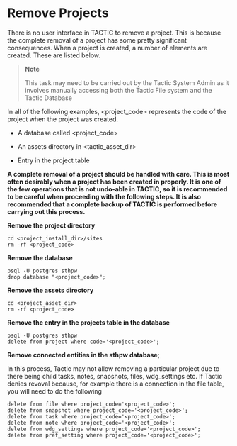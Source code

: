 # Remove Projects

There is no user interface in TACTIC to remove a project. This is
because the complete removal of a project has some pretty significant
consequences. When a project is created, a number of elements are
created. These are listed below.

> **Note**
>
> This task may need to be carried out by the Tactic System Admin as it
> involves manually accessing both the Tactic File system and the Tactic
> Database

In all of the following examples, &lt;project\_code&gt; represents the code of
the project when the project was created.

-   A database called &lt;project\_code&gt;

-   An assets directory in &lt;tactic\_asset\_dir&gt;

-   Entry in the project table

**A complete removal of a project should be handled with care. This is
most often desirably when a project has been created in properly. It is
one of the few operations that is not undo-able in TACTIC, so it is
recommended to be careful when proceeding with the following steps. It
is also recommended that a complete backup of TACTIC is performed before
carrying out this process.**

**Remove the project directory**

    cd <project_install_dir>/sites
    rm -rf <project_code>

**Remove the database**

    psql -U postgres sthpw
    drop database "<project_code>";

**Remove the assets directory**

    cd <project_asset_dir>
    rm -rf <project_code>

**Remove the entry in the projects table in the database**

    psql -U postgres sthpw
    delete from project where code='<project_code>';

**Remove connected entities in the sthpw database;**

In this process, Tactic may not allow removing a particular project due
to there being child tasks, notes, snapshots, files, wdg\_settings etc.
If Tactic denies revoval because, for example there is a connection in
the file table, you will need to do the following

    delete from file where project_code='<project_code>';
    delete from snapshot where project_code='<project_code>';
    delete from task where project_code='<project_code>';
    delete from note where project_code='<project_code>';
    delete from wdg_settings where project_code='<project_code>';
    delete from pref_setting where project_code='<project_code>';
